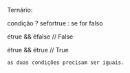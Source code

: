 
Ternário: 

condição ? sefortrue : se for falso

étrue && éfalse // False

étrue && étrue // True

	as duas condições precisam ser iguais.